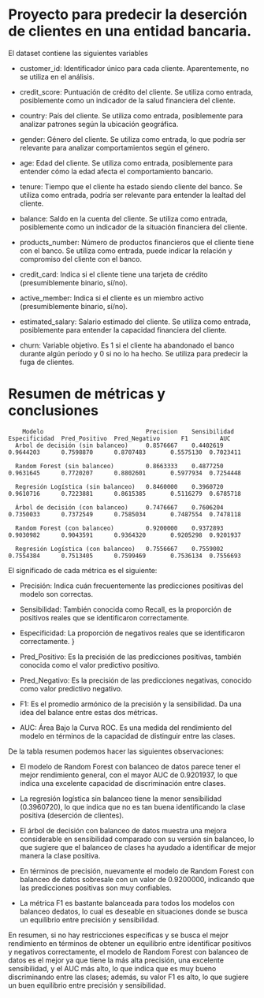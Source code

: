 # Proyecto para predecir la deserción de clientes en una entidad bancaria.

El dataset contiene las siguientes variables

* customer_id: Identificador único para cada cliente. Aparentemente, no se utiliza en el análisis.

* credit_score: Puntuación de crédito del cliente. Se utiliza como entrada, posiblemente como un indicador de la salud financiera del cliente.

* country: País del cliente. Se utiliza como entrada, posiblemente para analizar patrones según la ubicación geográfica.

* gender: Género del cliente. Se utiliza como entrada, lo que podría ser relevante para analizar comportamientos según el género.

* age: Edad del cliente. Se utiliza como entrada, posiblemente para entender cómo la edad afecta el comportamiento bancario.

* tenure: Tiempo que el cliente ha estado siendo cliente del banco. Se utiliza como entrada, podría ser relevante para entender la lealtad del cliente.

* balance: Saldo en la cuenta del cliente. Se utiliza como entrada, posiblemente como un indicador de la situación financiera del cliente.

* products_number: Número de productos financieros que el cliente tiene con el banco. Se utiliza como entrada, puede indicar la relación y compromiso del cliente con el banco.

* credit_card: Indica si el cliente tiene una tarjeta de crédito (presumiblemente binario, sí/no).

* active_member: Indica si el cliente es un miembro activo (presumiblemente binario, sí/no).

* estimated_salary: Salario estimado del cliente. Se utiliza como entrada, posiblemente para entender la capacidad financiera del cliente.

* churn: Variable objetivo. Es 1 si el cliente ha abandonado el banco durante algún período y 0 si no lo ha hecho. Se utiliza para predecir la fuga de clientes.

# Resumen de métricas y conclusiones

        Modelo                             Precision    Sensibilidad  Especificidad  Pred_Positivo  Pred_Negativo      F1         AUC
      Arbol de decisión (sin balanceo)     0.8576667    0.4402619     0.9644203      0.7598870      0.8707483       0.5575130  0.7023411

      Random Forest (sin balanceo)         0.8663333    0.4877250     0.9631645      0.7720207      0.8802601       0.5977934  0.7254448

      Regresión Logística (sin balanceo)   0.8460000    0.3960720     0.9610716      0.7223881      0.8615385       0.5116279  0.6785718

      Árbol de decisión (con balanceo)     0.7476667    0.7606204     0.7350033      0.7372549      0.7585034       0.7487554  0.7478118

      Random Forest (con balanceo)         0.9200000    0.9372893     0.9030982      0.9043591      0.9364320       0.9205298  0.9201937

      Regresión Logística (con balanceo)   0.7556667    0.7559002     0.7554384      0.7513405      0.7599469       0.7536134  0.7556693

El significado de cada métrica es el siguiente:

* Precisión: Indica cuán frecuentemente las predicciones positivas del modelo son correctas.

* Sensibilidad: También conocida como Recall, es la proporción de positivos reales que se identificaron correctamente.

* Especificidad: La proporción de negativos reales que se identificaron correctamente. }

* Pred_Positivo: Es la precisión de las predicciones positivas, también conocida como el valor predictivo positivo.

* Pred_Negativo: Es la precisión de las predicciones negativas, conocido como valor predictivo negativo.

* F1: Es el promedio armónico de la precisión y la sensibilidad. Da una idea del balance entre estas dos métricas.

* AUC: Área Bajo la Curva ROC. Es una medida del rendimiento del modelo en términos de la capacidad de distinguir entre las clases.

De la tabla resumen podemos hacer las siguientes observaciones:

* El modelo de Random Forest con balanceo de datos parece tener el mejor rendimiento general, con el mayor AUC de 0.9201937, lo que indica una excelente capacidad de discriminación entre clases.

* La regresión logística sin balanceo tiene la menor sensibilidad (0.3960720), lo que indica que no es tan buena identificando la clase positiva (deserción de clientes).

* El árbol de decisión con balanceo de datos muestra una mejora considerable en sensibilidad comparado con su versión sin balanceo, lo que sugiere que el balanceo de clases ha ayudado a identificar de mejor manera la clase positiva.

* En términos de precisión, nuevamente el modelo de Random Forest con balanceo de datos sobresale con un valor de 0.9200000, indicando que las predicciones positivas son muy confiables.

* La métrica F1 es bastante balanceada para todos los modelos con balanceo dedatos, lo cual es deseable en situaciones donde se busca un equilibrio entre precisión y sensibilidad.

En resumen, si no hay restricciones específicas y se busca el mejor rendimiento en términos de obtener un equilibrio entre identificar positivos y negativos correctamente, el modelo de Random Forest con balanceo de datos es el mejor ya que tiene la más alta precisión, una excelente sensibilidad, y el AUC más alto, lo que indica que es muy bueno discriminando entre las clases; además, su valor F1 es alto, lo que sugiere un buen equilibrio entre precisión y sensibilidad.

